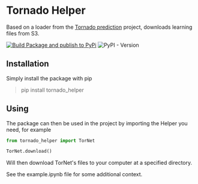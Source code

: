 # Tornado Helper 

Based on a loader from the [Tornado prediction](https://github.com/meyersa/tornado-prediction) project, downloads learning files from S3. 

[![Build Package and publish to PyPi](https://github.com/meyersa/tornado_helper/actions/workflows/ci.yml/badge.svg)](https://github.com/meyersa/tornado_helper/actions/workflows/ci.yml)&nbsp;![PyPI - Version](https://img.shields.io/pypi/v/tornado_helper)

## Installation 

Simply install the package with pip

> pip install tornado_helper 

## Using

The package can then be used in the project by importing the Helper you need, for example 

```python
from tornado_helper import TorNet

TorNet.download()
```

Will then download TorNet's files to your computer at a specified directory. 

See the example.ipynb file for some additional context.